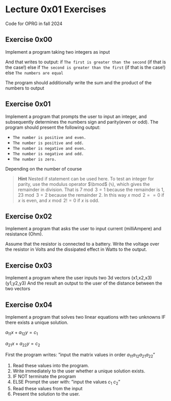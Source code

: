 # Lecture 0x01 Exercises
Code for OPRG in fall 2024

## Exercise 0x00
Implement a program taking two integers as input

And that writes to output:
if
`The first is greater than the second` (if that is the case!)
else if
`The second is greater than the first` (if that is the case!)
else
`The numbers are equal`

The program should additionally write the sum and the product of the numbers to output

## Exercise 0x01

Implement a program that prompts the user to input an integer, and subsequently determines the numbers sign and parity(even or odd). The program should present the following output:
 - `The number is positive and even.`
 - `The number is positive and odd.`
 - `The number is negative and even.`
 - `The number is negative and odd.`
 - `The number is zero.`

Depending on the number of course

> **Hint** Nested if statement can be used here.
To test an integer for parity, use the modulus operator $\bmod$ (`%`), which gives the remainder in division. That is $7 \bmod 3 = 1$ because the remainder is $1$,  $23 \bmod 3=2$ because the remainder $2$. In this way $x\bmod2==0$ if $x$ is even, and $x\bmod2 != 0$ if $x$ is odd.

## Exercise 0x02
Implement a program that asks the user to input current (milliAmpere) and resistance (Ohm). 

Assume that the resistor is connected to a battery. Write the voltage over the resistor in Volts and the dissipated effect in Watts to the output.

## Exercise 0x03
Implement a program where the user inputs two 3d vectors (x1,x2,x3) (y1,y2,y3)
And the result an output to the user of the distance between the two vectors

## Exercise 0x04
Implement a program that solves two linear equations with two unknowns IF there exists a unique solution.


$a_{11}x + a_{12}y = c_1$

$a_{21}x + a_{22}y = c_2$

First the program writes:  ”input the matrix values in order  $a_{11} a_{12} a_{21} a_{22}$”
1. Read these values into the program. 
2. Write immediately to the user whether a unique solution exists. 
3. IF NOT terminate the program 
4. ELSE Prompt the user with: ”input the values $c_1$ $c_2$”
5. Read these values from the input 
6. Present the solution to the user.